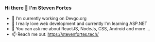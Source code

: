 ### Hi there 👋 I'm Steven Fortes


- 🔭 I’m currently working on Devgo.org
- 🌱 I really love web development and currently I'm learning ASP.NET
- 💬 You can ask me about ReactJS, NodeJs, CSS, Android and more ...
- 📫 Reach me out: https://stevenfortes.tech/

